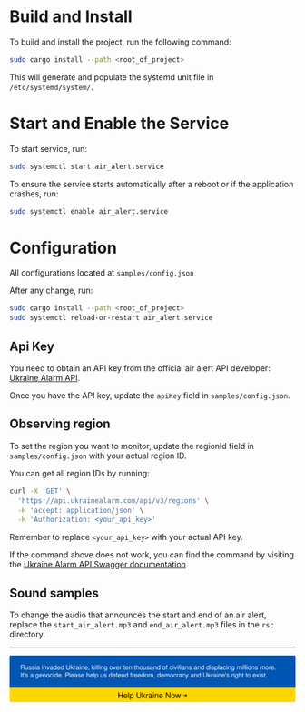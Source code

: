 # Build and Install

To build and install the project, run the following command:
```bash
sudo cargo install --path <root_of_project>
```
This will generate and populate the systemd unit file in `/etc/systemd/system/`.

# Start and Enable the Service

To start service, run:
```bash
sudo systemctl start air_alert.service
```

To ensure the service starts automatically after a reboot or if the application crashes, run:
```bash
sudo systemctl enable air_alert.service
```

# Configuration

All configurations located at `samples/config.json`

After any change, run:
```bash
sudo cargo install --path <root_of_project>
sudo systemctl reload-or-restart air_alert.service
```

## Api Key

You need to obtain an API key from the official air alert API developer: [Ukraine Alarm API](https://api.ukrainealarm.com/).

Once you have the API key, update the `apiKey` field in `samples/config.json`.

## Observing region

To set the region you want to monitor, update the regionId field in `samples/config.json` with your actual region ID.

You can get all region IDs by running:
```bash
curl -X 'GET' \
  'https://api.ukrainealarm.com/api/v3/regions' \
  -H 'accept: application/json' \
  -H 'Authorization: <your_api_key>'
```
Remember to replace `<your_api_key>` with your actual API key.

If the command above does not work, you can find the command by visiting the [Ukraine Alarm API Swagger documentation](https://api.ukrainealarm.com/swagger/index.html).

## Sound samples

To change the audio that announces the start and end of an air alert, replace the `start_air_alert.mp3` and `end_air_alert.mp3` files in the `rsc` directory.

<hr>
<a href="https://stand-with-ukraine.pp.ua">
  <img src="https://raw.githubusercontent.com/vshymanskyy/StandWithUkraine/main/banner2-direct.svg">
</a>
